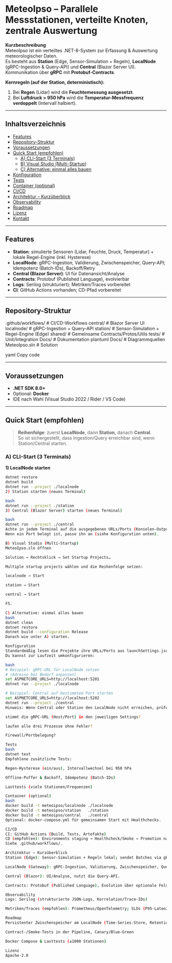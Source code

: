 # MeteoIpso – Parallele Messstationen, verteilte Knoten, zentrale Auswertung

**Kurzbeschreibung**  
MeteoIpso ist ein verteiltes .NET-8-System zur Erfassung & Auswertung meteorologischer Daten.  
Es besteht aus **Station** (Edge, Sensor-Simulation + Regeln), **LocalNode** (gRPC-Ingestion & Query-API) und **Central** (Blazor Server UI). Kommunikation über **gRPC** mit **Protobuf-Contracts**.

**Kernregeln (auf der Station, deterministisch):**
1) Bei **Regen** (Lidar) wird die **Feuchtemessung ausgesetzt**.  
2) Bei **Luftdruck > 950 hPa** wird die **Temperatur-Messfrequenz verdoppelt** (Intervall halbiert).

---

## Inhaltsverzeichnis
- [Features](#features)
- [Repository-Struktur](#repository-struktur)
- [Voraussetzungen](#voraussetzungen)
- [Quick Start (empfohlen)](#quick-start-empfohlen)
  - [A) CLI-Start (3 Terminals)](#a-cli-start-3-terminals)
  - [B) Visual Studio (Multi-Startup)](#b-visual-studio-multi-startup)
  - [C) Alternative: einmal alles bauen](#c-alternative-einmal-alles-bauen)
- [Konfiguration](#konfiguration)
- [Tests](#tests)
- [Container (optional)](#container-optional)
- [CI/CD](#cicd)
- [Architektur – Kurzüberblick](#architektur--kurzüberblick)
- [Observability](#observability)
- [Roadmap](#roadmap)
- [Lizenz](#lizenz)
- [Kontakt](#kontakt)

---

## Features
- **Station**: simulierte Sensoren (Lidar, Feuchte, Druck, Temperatur) + lokale Regel-Engine (inkl. Hysterese)
- **LocalNode**: gRPC-Ingestion, Validierung, Zwischenspeicher, Query-API; Idempotenz (Batch-IDs), Backoff/Retry
- **Central (Blazor Server)**: UI für Datenansicht/Analyse
- **Contracts**: Protobuf (Published Language), evolvierbar
- **Logs**: Serilog (strukturiert); Metriken/Traces vorbereitet
- **CI**: GitHub Actions vorhanden; CD-Pfad vorbereitet

---

## Repository-Struktur
.github/workflows/ # CI/CD-Workflows
central/ # Blazor Server UI
localnode/ # gRPC-Ingestion + Query-API
station/ # Sensor-Simulation + Regel-Engine (Edge)
shared/ # Gemeinsame Contracts/Protos/Utils
tests/ # Unit/Integration
Docs/ # Dokumentation
plantuml Docs/ # Diagrammquellen
MeteoIpso.sln # Solution

yaml
Copy code

---

## Voraussetzungen
- **.NET SDK 8.0+**
- Optional: **Docker**
- IDE nach Wahl (Visual Studio 2022 / Rider / VS Code)

---

## Quick Start (empfohlen)

> **Reihenfolge**: zuerst **LocalNode**, dann **Station**, danach **Central**.  
> So ist sichergestellt, dass Ingestion/Query erreichbar sind, wenn Station/Central starten.

### A) CLI-Start (3 Terminals)

**1) LocalNode starten**
```bash
dotnet restore
dotnet build
dotnet run --project ./localnode
2) Station starten (neues Terminal)

bash
dotnet run --project ./station
3) Central (Blazor Server) starten (neues Terminal)

bash
dotnet run --project ./central
Achte in jedem Terminal auf die ausgegebenen URLs/Ports (Konsolen-Output).
Wenn ein Port belegt ist, passe ihn an (siehe Konfiguration unten).

B) Visual Studio (Multi-Startup)
MeteoIpso.sln öffnen

Solution → Rechtsklick → Set Startup Projects…

Multiple startup projects wählen und die Reihenfolge setzen:

localnode → Start

station → Start

central → Start

F5.

C) Alternative: einmal alles bauen
bash
dotnet clean
dotnet restore
dotnet build --configuration Release
Danach wie unter A) starten.

Konfiguration
Standardmäßig lesen die Projekte ihre URLs/Ports aus launchSettings.json bzw. appsettings*.json.
Du kannst zur Laufzeit umkonfigurieren:

bash
# Beispiel: gRPC-URL für LocalNode setzen
# (Adresse bei Bedarf anpassen)
set ASPNETCORE_URLS=http://localhost:5201
dotnet run --project ./localnode

# Beispiel: Central auf bestimmtem Port starten
set ASPNETCORE_URLS=http://localhost:5202
dotnet run --project ./central
Hinweis: Wenn Central oder Station den LocalNode nicht erreichen, prüfe:

stimmt die gRPC-URL (Host/Port) in den jeweiligen Settings?

laufen alle drei Prozesse ohne Fehler?

Firewall/Portbelegung?

Tests
bash
dotnet test
Empfohlene zusätzliche Tests:

Regen-Hysterese (ein/aus), Intervallwechsel bei 950 hPa

Offline-Puffer & Backoff, Idempotenz (Batch-IDs)

Lasttests (viele Stationen/Frequenzen)

Container (optional)
bash
docker build -t meteoipso/localnode ./localnode
docker build -t meteoipso/station   ./station
docker build -t meteoipso/central   ./central
Optional: docker-compose.yml für gemeinsamen Start mit Healthchecks.

CI/CD
CI: GitHub Actions (Build, Tests, Artefakte)
CD (empfohlen): Environments staging → Healthcheck/Smoke → Promotion nach production; automatisiertes Rollback (vorheriger Tag/Slot-Swap).
Siehe .github/workflows/.

Architektur – Kurzüberblick
Station (Edge): Sensor-Simulation + Regeln lokal; sendet Batches via gRPC; Puffer + Exponential Backoff.

LocalNode (Gateway): gRPC-Ingestion, Validierung, Zwischenspeicher, Query-API; Idempotenz über Batch-IDs.

Central (Blazor): UI/Analyse, nutzt die Query-API.

Contracts: Protobuf (Published Language), Evolution über optionale Felder.

Observability
Logs: Serilog (strukturierte JSON-Logs, Korrelation/Trace-IDs)

Metriken/Traces (empfohlen): Prometheus/OpenTelemetry; SLOs (P95-Latenz, Error-Rate) + Alerts

Roadmap
Persistenter Zwischenspeicher am LocalNode (Time-Series-Store, Retention)

Contract-/Smoke-Tests in der Pipeline, Canary/Blue-Green

Docker Compose & Lasttests (≥1000 Stationen)

Lizenz
Apache-2.0
